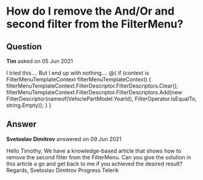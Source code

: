 # How do I remove the And/Or and second filter from the FilterMenu?

## Question

**Tim** asked on 05 Jun 2021

I tried this.... But I end up with nothing.... <GridColumn Width="7%" Field="@nameof(VehiclePartModel.YearId)"> <FilterMenuTemplate> @{ if (context is FilterMenuTemplateContext filterMenuTemplateContext) { filterMenuTemplateContext.FilterDescriptor.FilterDescriptors.Clear(); filterMenuTemplateContext.FilterDescriptor.FilterDescriptors.Add(new FilterDescriptor(nameof(VehiclePartModel.YearId), FilterOperator.IsEqualTo, string.Empty)); } } </FilterMenuTemplate> </GridColumn>

## Answer

**Svetoslav Dimitrov** answered on 09 Jun 2021

Hello Timothy, We have a knowledge-based article that shows how to remove the second filter from the FilterMenu. Can you give the solution in this article a go and get back to me if you achieved the desired result? Regards, Svetoslav Dimitrov Progress Telerik
